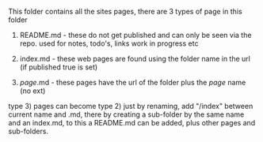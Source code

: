 This folder contains all the sites pages, there are 3 types of page in this folder

1) README.md - these do not get published and can only be seen via the repo. used for notes, todo's, links work in progress etc

2) index.md - these web pages are found using the folder name in the url (if published true is set)

3) *page*.md - these pages have the url of the folder plus the *page* name (no ext)

type 3) pages can become type 2) just by renaming, add "/index" between current name and .md, there by creating a sub-folder by the same name and an index.md, to this a README.md can be added, plus other pages and sub-folders.

